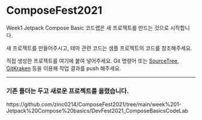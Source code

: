 # ComposeFest2021
Week1 Jetpack Compose Basic 코드랩은 새 프로젝트를 만드는 것으로 시작합니다.

새 프로젝트를 만들어주시고, 테마 관련 코드는 샘플 프로젝트의 코드를 참조해주세요.



직접 생성한 프로젝트를 여기에 붙여 넣어주세요.
Git 명령어 또는 [SourceTree](https://www.sourcetreeapp.com/), [GitKraken](https://www.gitkraken.com/) 등을 이용해 작업 결과를 push 해주세요.


<hr>
<h3> 기존 폴더는 두고 새로운 프로젝트를 올렸습니다. </h3>
https://github.com/zinc0214/ComposeFest2021/tree/main/week%201-Jetpack%20Compose%20basics/DevFest2021_ComposeBasicsCodeLab

